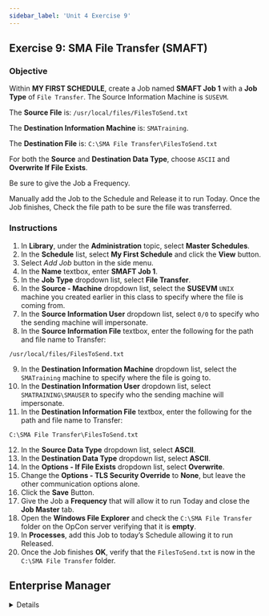 ```yaml
---
sidebar_label: 'Unit 4 Exercise 9'
---
```


## Exercise 9: SMA File Transfer (SMAFT)

### Objective

Within **MY FIRST SCHEDULE**, create a Job named **SMAFT Job 1** with a **Job Type** of ```File Transfer```. The Source Information Machine is ```SUSEVM```.  

The **Source File** is: ```/usr/local/files/FilesToSend.txt```

The **Destination Information Machine** is: ```SMATraining```. 

The **Destination File** is: ```C:\SMA File Transfer\FilesToSend.txt```

For both the **Source** and **Destination Data Type**, choose ```ASCII``` and **Overwrite If File Exists**.

Be sure to give the Job a Frequency.

Manually add the Job to the Schedule and Release it to run Today. Once the Job finishes, Check the file path to be sure the file was transferred.

### Instructions

1.	In **Library**, under the **Administration** topic, select **Master Schedules**. 
2.	In the **Schedule** list, select **My First Schedule** and click the **View** button.  
3.	Select **Add* Job* button in the side menu. 
4.	In the **Name** textbox, enter **SMAFT Job 1**.
5.	In the **Job Type** dropdown list, select **File Transfer**.
6.	In the **Source - Machine** dropdown list, select the **SUSEVM** ```UNIX``` machine you created earlier in this class to specify where the file is coming from. 
7.	In the **Source Information User** dropdown list, select ```0/0``` to specify who the sending machine will impersonate.
8.	In the **Source Information File** textbox, enter the following for the path and file name to Transfer:

```
/usr/local/files/FilesToSend.txt
```

9.	In the **Destination Information Machine** dropdown list, select the ```SMATraining``` machine to specify where the file is going to. 
10.	In the **Destination Information User** dropdown list, select ```SMATRAINING\SMAUSER``` to specify who the sending machine will impersonate.
11.	In the **Destination Information File** textbox, enter the following for the path and file name to Transfer: 

```
C:\SMA File Transfer\FilesToSend.txt
``` 

12.	In the **Source Data Type** dropdown list, select **ASCII**.
13.	In the **Destination Data Type** dropdown list, select **ASCII**.
14.	In the **Options - If File Exists** dropdown list, select **Overwrite**.
16.	Change the **Options - TLS Security Override** to **None**, but leave the other communication options alone.
17.	Click the **Save** Button.
18.	Give the Job a **Frequency** that will allow it to run Today and close the **Job Master** tab.
19.	Open the **Windows File Explorer** and check the ```C:\SMA File Transfer``` folder on the OpCon server verifying that it is **empty**.
20.	In **Processes**, add this Job to today’s Schedule allowing it to run Released.
21.	Once the Job finishes **OK**, verify that the ```FilesToSend.txt``` is now in the ```C:\SMA File Transfer``` folder.


## Enterprise Manager

<details>

:::tip [Walkthrough Video - Unit 4 Exercise 9](../static/videobasic/U4E9.mp4)

:::


1.	Under the **Administration** topic, Double-Click on **Job Master**. 
2.	In the **Schedule** drop-down list, select **My First Schedule**.
3.	Click the **Add** button on the **Job Master** toolbar. 
4.	In the **Name** textbox, enter **SMAFT Job 1**.
5.	In the **Job Type** drop-down list, select **File Transfer**.
6.	In the **Source Information Machine** drop-down list, select the ```UNIX``` machine you created earlier in this class to specify where the file is coming from. 
7.	In the **Source Information User** drop-down list, select ```0/0``` to specify who the sending machine will impersonate.
8.	In the **Source Information File** textbox, enter the following for the path and file name to Transfer:

```
/usr/local/files/FilesToSend.txt
```

9.	In the **Destination Information Machine** drop-down list, select the ```SMATraining``` machine to specify where the file is going to. 
10.	In the **Destination Information User** drop-down list, select ```SMATRAINING\SMAUSER``` to specify who the sending machine will impersonate.
11.	In the **Destination Information File** textbox, enter the following for the path and file name to Transfer: 

```
C:\SMA File Transfer\FilesToSend.txt
``` 

12.	Click the **Options** Tab.
13.	In the **Source Data Type** drop-down list, select **ASCII**.
14.	In the **Destination Data Type** drop-down list, select **ASCII**.
15.	In the **If File Exists** drop-down list, select **Overwrite**.
16.	Leave the **Maximum Transfer Rate**, **Compression**, and **Encryption** alone.
17.	Click the **Save** Button.
18.	Give the Job a **Frequency** that will allow it to run Today and close the **Job Master** tab.
19.	Open the **Windows File Explorer** and check the ```C:\SMA File Transfer``` folder on the OpCon server verifying that it is **empty**.
20.	In an **Operations View** Add this Job to today’s Schedule allowing it to run Released.
21.	Once the Job finishes **OK**, verify that the ```FilesToSend.txt``` is now in the ```C:\SMA File Transfer``` folder.

</details>